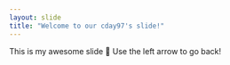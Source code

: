 ```yaml
---
layout: slide
title: "Welcome to our cday97's slide!"
---
```

This is my awesome slide :tada:
Use the left arrow to go back!
